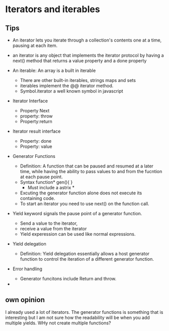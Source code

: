 # Iterators and iterables

## Tips 
- An iterator lets you iterate through a collection's contents one at a time, pausing at each item.
- an iterator is any object that implements the iterator protocol by having a next() method that returns a value property and a done property
- An iterable: An array is a built in iterable
    - There are other built-in iterables, strings maps and sets
    - iterables implement the @@ iterator method.
    - Symbol.iterator a well known symbol in javascript
- Iterator Interface
    - Property Next
    - property: throw
    - Property:return
- Iterator result interface
    - Property: done
    - Property: value

- Generator Functions
    - Definition: A function that can be paused and resumed at a later time, while having the ability to pass values to and from the fucntion at each pause point.
    - Syntax function* gen(){ }
        - Must include a astrix *
    - Excuting the generator function alone does not execute its containing code.
    - To start an iterator you need to use next() on the function call.
- Yield keyword signals the pause point of a generator function.
    - Send a value to the iterator,
    - receive a value from the iterator
    - Yield experession can be used like normal expressions.
- Yield delegation
    - Definition: Yield delegation essentially allows a host generator function to control the iteration of a different generator function.
- Error handling
    - Generator funcitons include Return and throw.
- 


## own opinion
I already used a lot of iterators. The generator functions is something that is interesting but I am not sure how the readability will be when you add multiple yields. WHy not create multiple functions? 